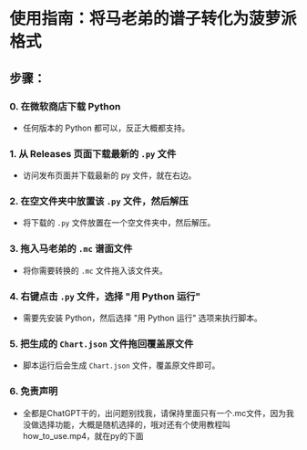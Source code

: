 # 使用指南：将马老弟的谱子转化为菠萝派格式

## 步骤：

### 0. 在微软商店下载 Python
- 任何版本的 Python 都可以，反正大概都支持。

### 1. 从 Releases 页面下载最新的 `.py` 文件
- 访问发布页面并下载最新的 py 文件，就在右边。

### 2. 在空文件夹中放置该 `.py` 文件，然后解压
- 将下载的 `.py` 文件放置在一个空文件夹中，然后解压。

### 3. 拖入马老弟的 `.mc` 谱面文件
- 将你需要转换的 `.mc` 文件拖入该文件夹。

### 4. 右键点击 `.py` 文件，选择 "用 Python 运行"
- 需要先安装 Python，然后选择 "用 Python 运行" 选项来执行脚本。

### 5. 把生成的 `Chart.json` 文件拖回覆盖原文件
- 脚本运行后会生成 `Chart.json` 文件，覆盖原文件即可。

### 6. 免责声明
- 全都是ChatGPT干的，出问题别找我，请保持里面只有一个.mc文件，因为我没做选择功能，大概是随机选择的，哦对还有个使用教程叫how_to_use.mp4，就在py的下面
